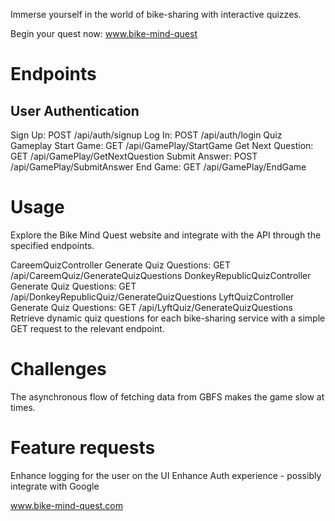 Immerse yourself in the world of bike-sharing with interactive quizzes.

Begin your quest now: www.bike-mind-quest

# Endpoints

## User Authentication
Sign Up: POST /api/auth/signup
Log In: POST /api/auth/login
Quiz Gameplay
Start Game: GET /api/GamePlay/StartGame
Get Next Question: GET /api/GamePlay/GetNextQuestion
Submit Answer: POST /api/GamePlay/SubmitAnswer
End Game: GET /api/GamePlay/EndGame

# Usage
Explore the Bike Mind Quest website and integrate with the API through the specified endpoints.

CareemQuizController
Generate Quiz Questions: GET /api/CareemQuiz/GenerateQuizQuestions
DonkeyRepublicQuizController
Generate Quiz Questions: GET /api/DonkeyRepublicQuiz/GenerateQuizQuestions
LyftQuizController
Generate Quiz Questions: GET /api/LyftQuiz/GenerateQuizQuestions
Retrieve dynamic quiz questions for each bike-sharing service with a simple GET request to the relevant endpoint.

# Challenges
The asynchronous flow of fetching data from GBFS makes the game slow at times.

# Feature requests
Enhance logging for the user on the UI
Enhance Auth experience - possibly integrate with Google

www.bike-mind-quest.com
